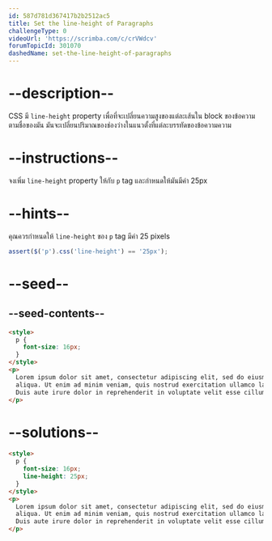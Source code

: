 ```yaml
---
id: 587d781d367417b2b2512ac5
title: Set the line-height of Paragraphs
challengeType: 0
videoUrl: 'https://scrimba.com/c/crVWdcv'
forumTopicId: 301070
dashedName: set-the-line-height-of-paragraphs
---
```


# --description--

CSS มี `line-height` property เพื่อที่จะเปลี่ยนความสูงของแต่ละเส้นใน block ของข้อความ
ตามชื่อของมัน มันจะเปลี่ยนปริมาณของช่องว่างในแนวตั้งที่แต่ละบรรทัดของข้อความความ

# --instructions--

จงเพิ่ม `line-height` property ให้กับ `p` tag และกำหนดให้มันมีค่า 25px

# --hints--

คุณควรกำหนดให้ `line-height` ของ `p` tag มีค่า 25 pixels

```js
assert($('p').css('line-height') == '25px');
```

# --seed--

## --seed-contents--

```html
<style>
  p {
    font-size: 16px;
  }
</style>
<p>
  Lorem ipsum dolor sit amet, consectetur adipiscing elit, sed do eiusmod tempor incididunt ut labore et dolore magna
  aliqua. Ut enim ad minim veniam, quis nostrud exercitation ullamco laboris nisi ut aliquip ex ea commodo consequat.
  Duis aute irure dolor in reprehenderit in voluptate velit esse cillum dolore eu fugiat nulla pariatur.
</p>
```

# --solutions--

```html
<style>
  p {
    font-size: 16px;
    line-height: 25px;
  }
</style>
<p>
  Lorem ipsum dolor sit amet, consectetur adipiscing elit, sed do eiusmod tempor incididunt ut labore et dolore magna
  aliqua. Ut enim ad minim veniam, quis nostrud exercitation ullamco laboris nisi ut aliquip ex ea commodo consequat.
  Duis aute irure dolor in reprehenderit in voluptate velit esse cillum dolore eu fugiat nulla pariatur.
</p>
```
